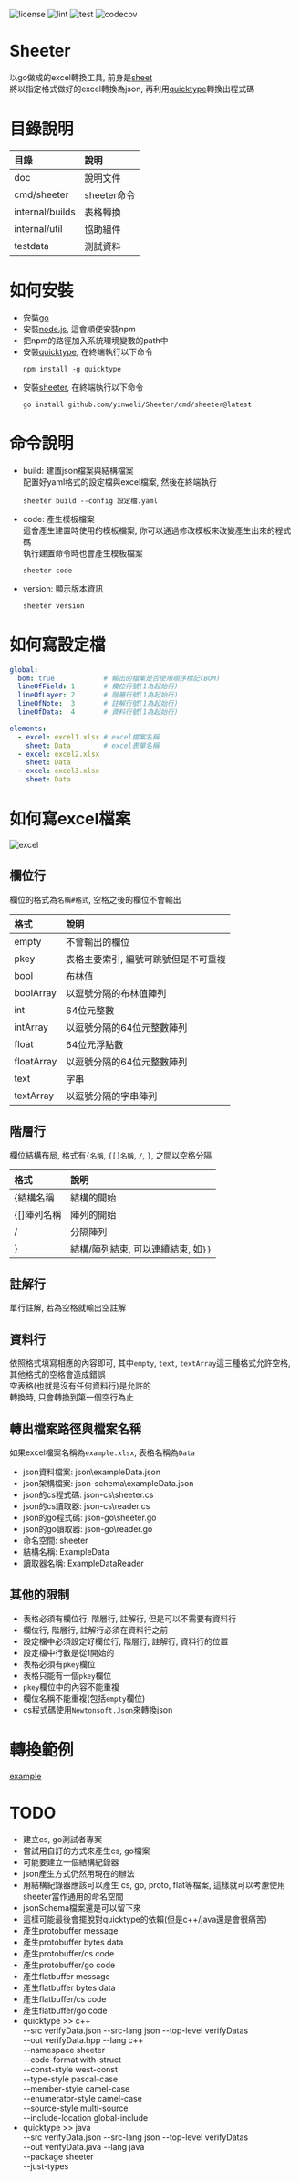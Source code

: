 ![license](https://img.shields.io/github/license/yinweli/Sheeter)
![lint](https://github.com/yinweli/Sheeter/actions/workflows/lint.yml/badge.svg)
![test](https://github.com/yinweli/Sheeter/actions/workflows/test.yml/badge.svg)
![codecov](https://codecov.io/gh/yinweli/Sheeter/branch/main/graph/badge.svg?token=LK5HL58LSN)

# Sheeter
以go做成的excel轉換工具, 前身是[sheet]  
將以指定格式做好的excel轉換為json, 再利用[quicktype]轉換出程式碼  

# 目錄說明
| 目錄            | 說明        |
|:----------------|:------------|
| doc             | 說明文件    |
| cmd/sheeter     | sheeter命令 |
| internal/builds | 表格轉換    |
| internal/util   | 協助組件    |
| testdata        | 測試資料    |

# 如何安裝
* 安裝[go]
* 安裝[node.js], 這會順便安裝npm
* 把npm的路徑加入系統環境變數的path中
* 安裝[quicktype], 在終端執行以下命令
  ```shell
  npm install -g quicktype
  ```
* 安裝[sheeter], 在終端執行以下命令
  ```shell
  go install github.com/yinweli/Sheeter/cmd/sheeter@latest
  ```

# 命令說明
* build: 建置json檔案與結構檔案  
  配置好yaml格式的設定檔與excel檔案, 然後在終端執行  
  ```shell
  sheeter build --config 設定檔.yaml
  ```
* code: 產生模板檔案  
  這會產生建置時使用的模板檔案, 你可以通過修改模板來改變產生出來的程式碼  
  執行建置命令時也會產生模板檔案  
  ```shell
  sheeter code
  ```
* version: 顯示版本資訊  
  ```sheel
  sheeter version
  ```  

# 如何寫設定檔
```yaml
global:
  bom: true            # 輸出的檔案是否使用順序標記(BOM)
  lineOfField: 1       # 欄位行號(1為起始行)
  lineOfLayer: 2       # 階層行號(1為起始行)
  lineOfNote:  3       # 註解行號(1為起始行)
  lineOfData:  4       # 資料行號(1為起始行)

elements:
  - excel: excel1.xlsx # excel檔案名稱
    sheet: Data        # excel表單名稱
  - excel: excel2.xlsx
    sheet: Data
  - excel: excel3.xlsx
    sheet: Data
```

# 如何寫excel檔案
![excel]

## 欄位行
欄位的格式為`名稱#格式`, 空格之後的欄位不會輸出  

| 格式        | 說明                                 |
|:------------|:-------------------------------------|
| empty       | 不會輸出的欄位                       |
| pkey        | 表格主要索引, 編號可跳號但是不可重複 |
| bool        | 布林值                               |
| boolArray   | 以逗號分隔的布林值陣列               |
| int         | 64位元整數                           |
| intArray    | 以逗號分隔的64位元整數陣列           |
| float       | 64位元浮點數                         |
| floatArray  | 以逗號分隔的64位元整數陣列           |
| text        | 字串                                 |
| textArray   | 以逗號分隔的字串陣列                 |

## 階層行
欄位結構布局, 格式有`{名稱`, `{[]名稱`, `/`, `}`, 之間以空格分隔  

| 格式        | 說明                                 |
|:------------|:-------------------------------------|
| {結構名稱   | 結構的開始                           |
| {[]陣列名稱 | 陣列的開始                           |
| /           | 分隔陣列                             |
| }           | 結構/陣列結束, 可以連續結束, 如`}}`  |

## 註解行
單行註解, 若為空格就輸出空註解  

## 資料行
依照格式填寫相應的內容即可, 其中`empty`, `text`, `textArray`這三種格式允許空格, 其他格式的空格會造成錯誤  
空表格(也就是沒有任何資料行)是允許的  
轉換時, 只會轉換到第一個空行為止  

## 轉出檔案路徑與檔案名稱
如果excel檔案名稱為`example.xlsx`, 表格名稱為`Data`  
* json資料檔案: json\exampleData.json
* json架構檔案: json-schema\exampleData.json
* json的cs程式碼: json-cs\sheeter.cs
* json的cs讀取器: json-cs\reader.cs
* json的go程式碼: json-go\sheeter.go
* json的go讀取器: json-go\reader.go
* 命名空間: sheeter
* 結構名稱: ExampleData
* 讀取器名稱: ExampleDataReader

## 其他的限制
* 表格必須有欄位行, 階層行, 註解行, 但是可以不需要有資料行
* 欄位行, 階層行, 註解行必須在資料行之前
* 設定檔中必須設定好欄位行, 階層行, 註解行, 資料行的位置
* 設定檔中行數是從1開始的
* 表格必須有`pkey`欄位
* 表格只能有一個`pkey`欄位
* `pkey`欄位中的內容不能重複
* 欄位名稱不能重複(包括`empty`欄位)
* cs程式碼使用`Newtonsoft.Json`來轉換json

# 轉換範例
[example]

# TODO
* 建立cs, go測試者專案
* 嘗試用自訂的方式來產生cs, go檔案
* 可能要建立一個結構紀錄器
* json產生方式仍然用現在的辦法
* 用結構紀錄器應該可以產生 cs, go, proto, flat等檔案, 這樣就可以考慮使用sheeter當作通用的命名空間
* jsonSchema檔案還是可以留下來
* 這樣可能最後會擺脫對quicktype的依賴(但是c++/java還是會很痛苦)
* 產生protobuffer message
* 產生protobuffer bytes data
* 產生protobuffer/cs code
* 產生protobuffer/go code
* 產生flatbuffer message
* 產生flatbuffer bytes data
* 產生flatbuffer/cs code
* 產生flatbuffer/go code
* quicktype >> c++  
  --src verifyData.json --src-lang json --top-level verifyDatas  
  --out verifyData.hpp --lang c++  
  --namespace sheeter  
  --code-format with-struct  
  --const-style west-const  
  --type-style pascal-case  
  --member-style camel-case  
  --enumerator-style camel-case  
  --source-style multi-source  
  --include-location global-include  
* quicktype >> java  
  --src verifyData.json --src-lang json --top-level verifyDatas  
  --out verifyData.java --lang java  
  --package sheeter  
  --just-types  

[go]: https://go.dev/dl/
[node.js]: https://nodejs.org/en/
[quicktype]: https://github.com/quicktype/quicktype
[sheet]: https://github.com/yinweli/Sheet
[sheeter]: https://github.com/yinweli/sheeter

[excel]: doc/image/excel.jpg
[example]: doc/example/example.7z